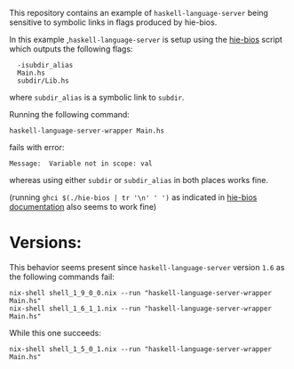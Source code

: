 This repository contains an example of `haskell-language-server` being sensitive to symbolic links in flags produced by hie-bios.

In this example ,`haskell-language-server` is setup using the [hie-bios](hie-bios) script which outputs the following flags:

```
  -isubdir_alias
  Main.hs
  subdir/Lib.hs
```
where `subdir_alias` is a symbolic link to `subdir`.


Running the following command:

```
haskell-language-server-wrapper Main.hs
```

fails with error:

```
Message:  Variable not in scope: val
```

whereas using either `subdir` or `subdir_alias` in both places works fine.

(running `ghci $(./hie-bios | tr '\n' ' ')` as indicated in [hie-bios documentation](https://github.com/haskell/hie-bios) also seems to work fine)

# Versions:

This behavior seems present since `haskell-language-server` version `1.6` as the following commands fail:

```
nix-shell shell_1_9_0_0.nix --run "haskell-language-server-wrapper Main.hs"
nix-shell shell_1_6_1_1.nix --run "haskell-language-server-wrapper Main.hs"
```


While this one succeeds:

```
nix-shell shell_1_5_0_1.nix --run "haskell-language-server-wrapper Main.hs"
````